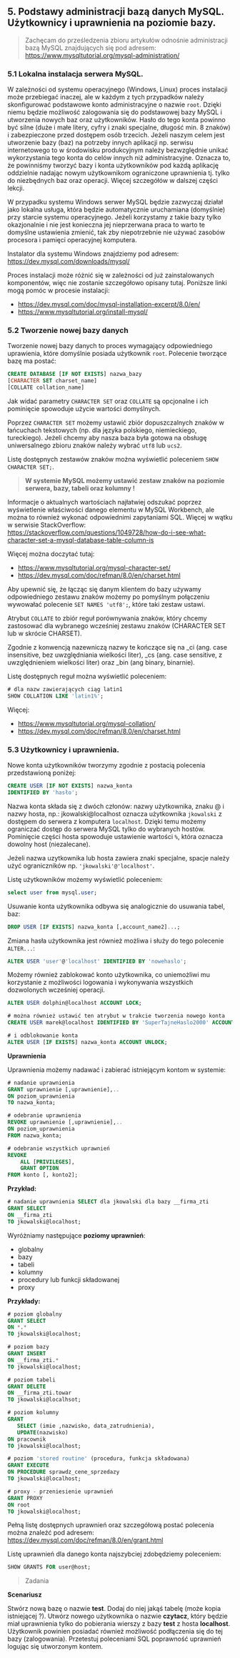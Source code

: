 ## **5. Podstawy administracji bazą danych MySQL. Użytkownicy i uprawnienia na poziomie bazy.**

> Zachęcam do prześledzenia zbioru artykułów odnośnie administracji bazą MySQL znajdujących się pod adresem: https://www.mysqltutorial.org/mysql-administration/

### **5.1 Lokalna instalacja serwera MySQL.**

W zależności od systemu operacyjnego (Windows, Linux) proces instalacji może przebiegać inaczej, ale w każdym z tych przypadków należy skonfigurować podstawowe konto administracyjne o nazwie `root`. Dzięki niemu będzie możliwość zalogowania się do podstawowej bazy MySQL i utworzenia nowych baz oraz użytkowników. Hasło do tego konta powinno być silne (duże i małe litery, cyfry i znaki specjalne, długość min. 8 znaków) i zabezpieczone przed dostępem osób trzecich. Jeżeli naszym celem jest utworzenie bazy (baz) na potrzeby innych aplikacji np. serwisu internetowego to w środowisku produkcyjnym należy bezwzględnie unikać wykorzystania tego konta do celów innych niż administracyjne. Oznacza to, że powinniśmy tworzyć bazy i konta użytkowników pod każdą aplikację oddzielnie nadając nowym użytkownikom ograniczone uprawnienia tj. tylko do niezbędnych baz oraz operacji. Więcej szczegółów w dalszej części lekcji.

W przypadku systemu Windows serwer MySQL będzie zazwyczaj działał jako lokalna usługa, która będzie automatycznie uruchamiana (domyślnie) przy starcie systemu operacyjnego. Jeżeli korzystamy z takie bazy tylko okazjonalnie i nie jest konieczna jej nieprzerwana praca to warto te domyślne ustawienia zmienić, tak zby niepotrzebnie nie używać zasobów procesora i pamięci operacyjnej komputera.


Instalator dla systemu Windows znajdziemy pod adresem: https://dev.mysql.com/downloads/mysql/

Proces instalacji może różnić się w zależności od już zainstalowanych komponentów, więc nie zostanie szczegółowo opisany tutaj. Poniższe linki mogą pomóc w procesie instalacji:
* https://dev.mysql.com/doc/mysql-installation-excerpt/8.0/en/
* https://www.mysqltutorial.org/install-mysql/

### **5.2 Tworzenie nowej bazy danych**

Tworzenie nowej bazy danych to proces wymagający odpowiedniego uprawienia, które domyślnie posiada użytkownik `root`. Polecenie tworzące bazę ma postać:

```sql
CREATE DATABASE [IF NOT EXISTS] nazwa_bazy
[CHARACTER SET charset_name]
[COLLATE collation_name]
```

Jak widać parametry `CHARACTER SET` oraz `COLLATE` są opcjonalne i ich pominięcie spowoduje użycie wartości domyślnych.

Poprzez `CHARACTER SET` możemy ustawić zbiór dopuszczalnych znaków w łańcuchach tekstowych (np. dla języka polskiego, niemieckiego, tureckiego). Jeżeli chcemy aby nasza baza była gotowa na obsługę uniwersalnego zbioru znaków należy wybrać `utf8` lub `ucs2`.

Listę dostępnych zestawów znaków można wyświetlić poleceniem `SHOW CHARACTER SET;`.

> **W systemie MySQL możemy ustawić zestaw znaków na poziomie serwera, bazy, tabeli oraz kolumny !**

Informacje o aktualnych wartościach najłatwiej odszukać poprzez wyświetlenie właściwości danego elementu w MySQL Workbench, ale można to również wykonać odpowiednimi zapytaniami SQL. Więcej w wątku w serwisie StackOverflow: https://stackoverflow.com/questions/1049728/how-do-i-see-what-character-set-a-mysql-database-table-column-is



Więcej można doczytać tutaj:
* https://www.mysqltutorial.org/mysql-character-set/
* https://dev.mysql.com/doc/refman/8.0/en/charset.html

Aby upewnić się, że łącząc się danym klientem do bazy używamy odpowiedniego zestawu znaków możemy po pomyślnym połączeniu wywowałać polecenie `SET NAMES 'utf8';`, które taki zestaw ustawi.

Atrybut `COLLATE` to zbiór reguł porównywania znaków, który chcemy zastosować dla wybranego wcześniej zestawu znaków (CHARACTER SET lub w skrócie CHARSET).

Zgodnie z konwencją nazewniczą nazwy te kończące się na _ci (ang. case insensitive, bez uwzględniania wielkości liter), _cs (ang. case sensitive, z uwzględnieniem wielkości liter) oraz _bin (ang binary, binarnie).

Listę dostępnych reguł można wyświetlić poleceniem:
```sql
# dla nazw zawierających ciąg latin1
SHOW COLLATION LIKE 'latin1%';
```

Więcej:
* https://www.mysqltutorial.org/mysql-collation/
* https://dev.mysql.com/doc/refman/8.0/en/charset.html

### **5.3 Użytkownicy i uprawnienia.**


Nowe konta użytkowników tworzymy zgodnie z postacią polecenia przedstawioną poniżej:

```sql
CREATE USER [IF NOT EXISTS] nazwa_konta
IDENTIFIED BY 'hasło';
```

Nazwa konta składa się z dwóch członów: nazwy użytkownika, znaku @ i nazwy hosta, np.: jkowalski@localhost oznacza użytkownika `jkowalski` z dostępem do serwera z komputera `localhost`. Dzięki temu możemy ograniczać dostęp do serwera MySQL tylko do wybranych hostów. Pominięcie części hosta spowoduje ustawienie wartości `%`, która oznacza dowolny host (niezalecane). 

Jeżeli nazwa uzytkownika lub hosta zawiera znaki specjalne, spacje należy użyć ograniczników np. `'jkowalski'@'localhost'`.

Listę użytkowników możemy wyświetlić poleceniem:
```sql
select user from mysql.user;
```

Usuwanie konta użytkownika odbywa się analogicznie do usuwania tabel, baz:
```sql
DROP USER [IF EXISTS] nazwa_konta [,account_name2]...;
```

Zmiana hasła użytkownika jest również możliwa i służy do tego polecenie `ALTER...`:
```sql
ALTER USER 'user'@'localhost' IDENTIFIED BY 'nowehaslo';
```

Możemy również zablokować konto użytkownika, co uniemożliwi mu korzystanie z możliwości logowania i wykonywania wszystkich dozwolonych wcześniej operacji.

```sql
ALTER USER dolphin@localhost ACCOUNT LOCK;

# można również ustawić ten atrybut w trakcie tworzenia nowego konta
CREATE USER marek@localhost IDENTIFIED BY 'SuperTajneHaslo2000' ACCOUNT LOCK;

# i odblokowanie konta
ALTER USER [IF EXISTS] nazwa_konta ACCOUNT UNLOCK;
```

**Uprawnienia**

Uprawnienia możemy nadawać i zabierać istniejącym kontom w systemie:

```sql
# nadanie uprawnienia
GRANT uprawnienie [,uprawnienie],.. 
ON poziom_uprawnienia 
TO nazwa_konta;

# odebranie uprawnienia
REVOKE uprawnienie [,uprawnienie],.. 
ON poziom_uprawnienia 
FROM nazwa_konta;

# odebranie wszystkich uprawnień
REVOKE 
    ALL [PRIVILEGES], 
    GRANT OPTION 
FROM konto [, konto2];
```

**Przykład:**
```sql
# nadanie uprawnienia SELECT dla jkowalski dla bazy __firma_zti
GRANT SELECT
ON __firma_zti
TO jkowalski@localhost;
```

Wyróżniamy następujące **poziomy uprawnień**:
* globalny
* bazy
* tabeli
* kolumny
* procedury lub funkcji składowanej
* proxy

**Przykłady:**
```sql
# poziom globalny
GRANT SELECT 
ON *.* 
TO jkowalski@localhost;

# poziom bazy
GRANT INSERT 
ON __firma_zti.* 
TO jkowalski@localhost;

# poziom tabeli
GRANT DELETE 
ON __firma_zti.towar 
TO jkowalski@localhsot;

# poziom kolumny
GRANT 
   SELECT (imie ,nazwisko, data_zatrudnienia), 
   UPDATE(nazwisko) 
ON pracownik 
TO jkowalski@localhost;

# poziom 'stored routine' (procedura, funkcja składowana)
GRANT EXECUTE 
ON PROCEDURE sprawdz_cene_sprzedazy 
TO jkowalski@localhost;

# proxy - przeniesienie uprawnień
GRANT PROXY 
ON root 
TO jkowalski@localhost;
```

Pełną listę dostępnych uprawnień oraz szczegółową postać polecenia można znaleźć pod adresem: https://dev.mysql.com/doc/refman/8.0/en/grant.html


Listę uprawnień dla danego konta najszybciej zdobędziemy poleceniem:
```sql
SHOW GRANTS FOR user@host;
```


> Zadania

**Scenariusz**

Stwórz nową bazę o nazwie **test**. Dodaj do niej jakąś tabelę (może kopia istniejącej ?). Utwórz nowego użytkownika o nazwie **czytacz**, który będzie miał uprawnienia tylko do pobierania wierszy z bazy **test** z hosta **localhost**. Użytkownik powinien posiadać również możliwość podłączenia się do tej bazy (zalogowania). Przetestuj poleceniami SQL poprawność uprawnień logując się utworzonym kontem.